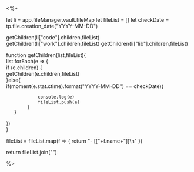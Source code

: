 <%*

let li = app.fileManager.vault.fileMap
let fileList = []
let checkDate = tp.file.creation_date("YYYY-MM-DD")

getChildren(li["code"].children,fileList)
getChildren(li["work"].children,fileList)
getChildren(li["lib"].children,fileList)

function getChildren(list,fileList){  
   list.forEach(e => {  
       if (e.children) {  
           getChildren(e.children,fileList)  
       }else{       
		    if(moment(e.stat.ctime).format("YYYY-MM-DD") == checkDate){
		
			    console.log(e)
			    fileList.push(e)
		    }
       }  
   })  
}

fileList = fileList.map(f => {
    return "- [["+f.name+"]]\n"
})

return fileList.join("")


%>
